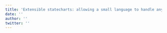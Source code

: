 ```yaml
---
title: 'Extensible statecharts: allowing a small language to handle any number of outputs'
date: ''
author: ''
twitter: ''
---
```

